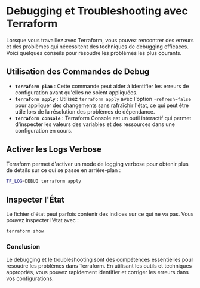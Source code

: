 
# Debugging et Troubleshooting avec Terraform

Lorsque vous travaillez avec Terraform, vous pouvez rencontrer des erreurs et des problèmes qui nécessitent des techniques de debugging efficaces. Voici quelques conseils pour résoudre les problèmes les plus courants.

## Utilisation des Commandes de Debug

- **`terraform plan`** : Cette commande peut aider à identifier les erreurs de configuration avant qu'elles ne soient appliquées.
- **`terraform apply`** : Utilisez `terraform apply` avec l'option `-refresh=false` pour appliquer des changements sans rafraîchir l'état, ce qui peut être utile lors de la résolution des problèmes de dépendance.
- **`terraform console`** : Terraform Console est un outil interactif qui permet d'inspecter les valeurs des variables et des ressources dans une configuration en cours.

## Activer les Logs Verbose

Terraform permet d'activer un mode de logging verbose pour obtenir plus de détails sur ce qui se passe en arrière-plan :

```bash
TF_LOG=DEBUG terraform apply
```

## Inspecter l'État

Le fichier d'état peut parfois contenir des indices sur ce qui ne va pas. Vous pouvez inspecter l'état avec :

```bash
terraform show
```

### Conclusion

Le debugging et le troubleshooting sont des compétences essentielles pour résoudre les problèmes dans Terraform. En utilisant les outils et techniques appropriés, vous pouvez rapidement identifier et corriger les erreurs dans vos configurations.
